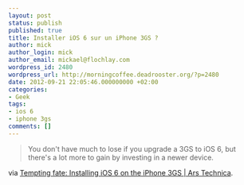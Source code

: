 ```yaml
---
layout: post
status: publish
published: true
title: Installer iOS 6 sur un iPhone 3GS ?
author: mick
author_login: mick
author_email: mickael@flochlay.com
wordpress_id: 2480
wordpress_url: http://morningcoffee.deadrooster.org/?p=2480
date: 2012-09-21 22:05:46.000000000 +02:00
categories:
- Geek
tags:
- ios 6
- iphone 3gs
comments: []
---
```

<blockquote>You don't have much to lose if you upgrade a 3GS to iOS 6, but there's a lot more to gain by investing in a newer device.</blockquote>
via <a href="http://arstechnica.com/apple/2012/09/tempting-fate-installing-ios-6-on-the-iphone-3gs/?utm_source=feedburner&amp;utm_medium=feed&amp;utm_campaign=Feed%3A+arstechnica%2Findex+%28Ars+Technica+-+All+content%29">Tempting fate: Installing iOS 6 on the iPhone 3GS | Ars Technica</a>.
